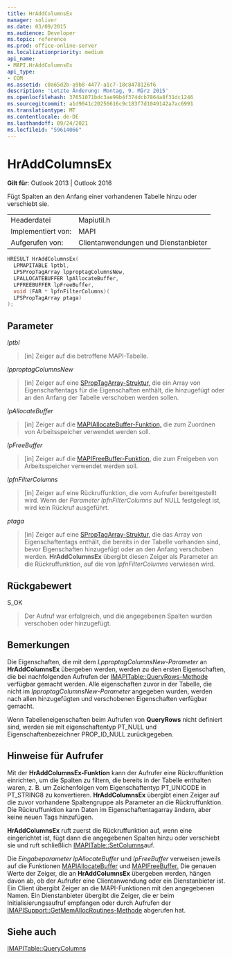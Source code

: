 ```yaml
---
title: HrAddColumnsEx
manager: soliver
ms.date: 03/09/2015
ms.audience: Developer
ms.topic: reference
ms.prod: office-online-server
ms.localizationpriority: medium
api_name:
- MAPI.HrAddColumnsEx
api_type:
- COM
ms.assetid: c0a65d2b-a9b8-4477-a1c7-18c8478126f6
description: 'Letzte Änderung: Montag, 9. März 2015'
ms.openlocfilehash: 37651071bdc3ae99b4f374dcb7864a8f31dc1246
ms.sourcegitcommit: a1d9041c20256616c9c183f7d1049142a7ac6991
ms.translationtype: MT
ms.contentlocale: de-DE
ms.lasthandoff: 09/24/2021
ms.locfileid: "59614066"
---
```

# <a name="hraddcolumnsex"></a>HrAddColumnsEx

  
  
**Gilt für**: Outlook 2013 | Outlook 2016 
  
Fügt Spalten an den Anfang einer vorhandenen Tabelle hinzu oder verschiebt sie. 
  
|||
|:-----|:-----|
|Headerdatei  <br/> |Mapiutil.h  <br/> |
|Implementiert von:  <br/> |MAPI  <br/> |
|Aufgerufen von:  <br/> |Clientanwendungen und Dienstanbieter  <br/> |
   
```cpp
HRESULT HrAddColumnsEx(
  LPMAPITABLE lptbl,
  LPSPropTagArray lpproptagColumnsNew,
  LPALLOCATEBUFFER lpAllocateBuffer,
  LPFREEBUFFER lpFreeBuffer,
  void (FAR * lpfnFilterColumns)(
  LPSPropTagArray ptaga)
);
```

## <a name="parameters"></a>Parameter

 _lptbl_
  
> [in] Zeiger auf die betroffene MAPI-Tabelle. 
    
 _lpproptagColumnsNew_
  
> [in] Zeiger auf eine [SPropTagArray-Struktur,](sproptagarray.md) die ein Array von Eigenschaftentags für die Eigenschaften enthält, die hinzugefügt oder an den Anfang der Tabelle verschoben werden sollen. 
    
 _lpAllocateBuffer_
  
> [in] Zeiger auf die [MAPIAllocateBuffer-Funktion,](mapiallocatebuffer.md) die zum Zuordnen von Arbeitsspeicher verwendet werden soll. 
    
 _lpFreeBuffer_
  
> [in] Zeiger auf die [MAPIFreeBuffer-Funktion,](mapifreebuffer.md) die zum Freigeben von Arbeitsspeicher verwendet werden soll. 
    
 _lpfnFilterColumns_
  
> [in] Zeiger auf eine Rückruffunktion, die vom Aufrufer bereitgestellt wird. Wenn der  _Parameter lpfnFilterColumns_ auf NULL festgelegt ist, wird kein Rückruf ausgeführt. 
    
 _ptaga_
  
> [in] Zeiger auf eine [SPropTagArray-Struktur,](sproptagarray.md) die das Array von Eigenschaftentags enthält, die bereits in der Tabelle vorhanden sind, bevor Eigenschaften hinzugefügt oder an den Anfang verschoben werden. **HrAddColumnsEx** übergibt diesen Zeiger als Parameter an die Rückruffunktion, auf die von  _lpfnFilterColumns_ verwiesen wird.
    
## <a name="return-value"></a>Rückgabewert

S_OK 
  
> Der Aufruf war erfolgreich, und die angegebenen Spalten wurden verschoben oder hinzugefügt.
    
## <a name="remarks"></a>Bemerkungen

Die Eigenschaften, die mit dem _LpproptagColumnsNew-Parameter_ an **HrAddColumnsEx** übergeben werden, werden zu den ersten Eigenschaften, die bei nachfolgenden Aufrufen der [IMAPITable::QueryRows-Methode](imapitable-queryrows.md) verfügbar gemacht werden. Alle eigenschaften zuvor in der Tabelle, die nicht im  _lpproptagColumnsNew-Parameter_ angegeben wurden, werden nach allen hinzugefügten und verschobenen Eigenschaften verfügbar gemacht. 
  
Wenn Tabelleneigenschaften beim Aufrufen von **QueryRows** nicht definiert sind, werden sie mit eigenschaftentyp PT_NULL und Eigenschaftenbezeichner PROP_ID_NULL zurückgegeben. 
  
## <a name="notes-to-callers"></a>Hinweise für Aufrufer

Mit der **HrAddColumnsEx-Funktion** kann der Aufrufer eine Rückruffunktion einrichten, um die Spalten zu filtern, die bereits in der Tabelle enthalten waren, z. B. um Zeichenfolgen vom Eigenschaftentyp PT_UNICODE in PT_STRING8 zu konvertieren. **HrAddColumnsEx** übergibt einen Zeiger auf die zuvor vorhandene Spaltengruppe als Parameter an die Rückruffunktion. Die Rückruffunktion kann Daten im Eigenschaftentagarray ändern, aber keine neuen Tags hinzufügen. 
  
 **HrAddColumnsEx** ruft zuerst die Rückruffunktion auf, wenn eine eingerichtet ist, fügt dann die angegebenen Spalten hinzu oder verschiebt sie und ruft schließlich [IMAPITable::SetColumns](imapitable-setcolumns.md)auf. 
  
Die _Eingabeparameter lpAllocateBuffer_ und _lpFreeBuffer_ verweisen jeweils auf die Funktionen [MAPIAllocateBuffer](mapiallocatebuffer.md) und [MAPIFreeBuffer.](mapifreebuffer.md) Die genauen Werte der Zeiger, die an **HrAddColumnsEx** übergeben werden, hängen davon ab, ob der Aufrufer eine Clientanwendung oder ein Dienstanbieter ist. Ein Client übergibt Zeiger an die MAPI-Funktionen mit den angegebenen Namen. Ein Dienstanbieter übergibt die Zeiger, die er beim Initialisierungsaufruf empfangen oder durch Aufrufen der [IMAPISupport::GetMemAllocRoutines-Methode](imapisupport-getmemallocroutines.md) abgerufen hat. 
  
## <a name="see-also"></a>Siehe auch



[IMAPITable::QueryColumns](imapitable-querycolumns.md)


